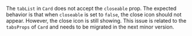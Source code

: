 The `tabList` in `Card` does not accept the `closeable` prop. The expected behavior is that when `closeable` is set to `false`, the close icon should not appear. However, the close icon is still showing. This issue is related to the `tabsProps` of `Card` and needs to be migrated in the next minor version.
